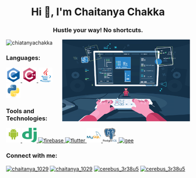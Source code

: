 <h1 align="center">Hi 👋, I'm Chaitanya Chakka</h1>
<h3 align="center">Hustle your way! No shortcuts.</h3>
<img align="right" alt="GIF" src="code.webp" width="350" height="224" />
<p align="left"> <img src="https://komarev.com/ghpvc/?username=chiatanyachakka&label=Profile%20views&color=0e75b6&style=flat" alt="chiatanyachakka" /> </p>

<h3 align="left">Languages: </h3>
<p align="left"> </a> <a href="https://www.cprogramming.com/" target="_blank" rel="noreferrer"> <img src="https://raw.githubusercontent.com/devicons/devicon/master/icons/c/c-original.svg" alt="c" width="40" height="40"/> </a> <a href="https://www.w3schools.com/cpp/" target="_blank" rel="noreferrer"> <img src="https://raw.githubusercontent.com/devicons/devicon/master/icons/cplusplus/cplusplus-original.svg" alt="cplusplus" width="40" height="40"/> </a></a> <a href="https://www.java.com" target="_blank" rel="noreferrer"> <img src="https://raw.githubusercontent.com/devicons/devicon/master/icons/java/java-original.svg" alt="java" width="40" height="40"/> </a><a href="https://www.python.org" target="_blank" rel="noreferrer"> <img src="https://raw.githubusercontent.com/devicons/devicon/master/icons/python/python-original.svg" alt="python" width="40" height="40"/> </a> </p>


<h3 align="left">Tools and Technologies: </h3>
<p align="left"> <a href="https://developer.android.com" target="_blank" rel="noreferrer"> <img src="https://raw.githubusercontent.com/devicons/devicon/master/icons/android/android-original-wordmark.svg" alt="android" width="40" height="40"/> </a><a href="https://www.djangoproject.com/" target="_blank" rel="noreferrer"> <img src="django.svg" alt="django" width="40" height="40"/> </a> <a href="https://firebase.google.com/" target="_blank" rel="noreferrer"> <img src="https://www.vectorlogo.zone/logos/firebase/firebase-icon.svg" alt="firebase" width="40" height="40"/> </a> <a href="https://flutter.dev" target="_blank" rel="noreferrer"> <img src="https://www.vectorlogo.zone/logos/flutterio/flutterio-icon.svg" alt="flutter" width="40" height="40"/> </a> <a href="https://www.mysql.com/" target="_blank" rel="noreferrer"> <img src="https://raw.githubusercontent.com/devicons/devicon/master/icons/mysql/mysql-original-wordmark.svg" alt="mysql" width="40" height="40"/> </a> <a href="https://www.postgresql.org" target="_blank" rel="noreferrer"> <img src="https://raw.githubusercontent.com/devicons/devicon/master/icons/postgresql/postgresql-original-wordmark.svg" alt="postgresql" width="40" height="40"/> </a><a href="[https://www.postgresql.org](https://earthengine.google.com)" target="_blank" rel="noreferrer"> <img src="https://cdn.icon-icons.com/icons2/1508/PNG/512/googleearth-engine_104576.png" alt="gee" width="40" height="40"/> </a></p>


<h3 align="left">Connect with me:</h3>
<p align="left">
<a href="mailto:chaitanyachakkavsk@gmail.com" target="blank"><img align="center" src="https://www.vectorlogo.zone/logos/gmail/gmail-icon.svg" alt="chaitanya_1029" height="30" width="40" /></a>
<a href="https://www.codechef.com/users/chaitanya_1029" target="blank"><img align="center" src="https://cdn.jsdelivr.net/npm/simple-icons@3.1.0/icons/codechef.svg" alt="chaitanya_1029" height="30" width="40" /></a>
<a href="https://www.leetcode.com/cerebus_3r38u5" target="blank"><img align="center" src="https://raw.githubusercontent.com/rahuldkjain/github-profile-readme-generator/master/src/images/icons/Social/leet-code.svg" alt="cerebus_3r38u5" height="30" width="40" /></a>
<a href="https://www.linkedin.com/in/chaitanya-chakka-36a29a209" target="blank"><img align="center" src="https://raw.githubusercontent.com/rahuldkjain/github-profile-readme-generator/master/src/images/icons/Social/linked-in-alt.svg" alt="cerebus_3r38u5" height="30" width="40" /></a>
</p>



